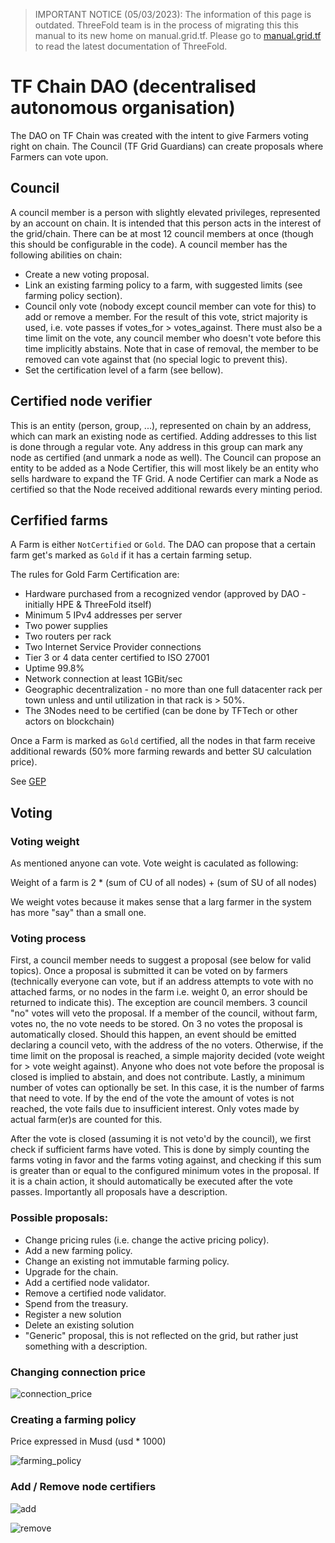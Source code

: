 > IMPORTANT NOTICE (05/03/2023): 
The information of this page is outdated. ThreeFold team is in the process of migrating this this manual to its new home on manual.grid.tf. Please go to [manual.grid.tf](https://manual.grid.tf/) to read the latest documentation of ThreeFold.

# TF Chain DAO (decentralised autonomous organisation)

The DAO on TF Chain was created with the intent to give Farmers voting right on chain. The Council (TF Grid Guardians) can create proposals where Farmers can vote upon.

## Council

A council member is a person with slightly elevated privileges, represented by an account on chain. It is intended that this person acts in the interest of the grid/chain. There can be at most 12 council members at once (though this should be configurable in the code). A council member has the following abilities on chain:

- Create a new voting proposal.
- Link an existing farming policy to a farm, with suggested limits (see farming policy section).
- Council only vote (nobody except council member can vote for this) to add or remove a member. For the result of this vote, strict majority is used, i.e. vote passes if votes_for > votes_against. There must also be a time limit on the vote, any council member who doesn't vote before this time implicitly abstains. Note that in case of removal, the member to be removed can vote against that (no special logic to prevent this).
- Set the certification level of a farm (see bellow).

## Certified node verifier

This is an entity (person, group, ...), represented on chain by an address, which can mark an existing node as certified. Adding addresses to this list is done through a regular vote. Any address in this group can mark any node as certified (and unmark a node as well). The Council can propose an entity to be added as a Node Certifier, this will most likely be an entity who sells hardware to expand the TF Grid. A node Certifier can mark a Node as certified so that the Node received additional rewards every minting period.

## Cerfified farms

A Farm is either `NotCertified` or `Gold`. The DAO can propose that a certain farm get's marked as `Gold` if it has a certain farming setup.

The rules for Gold Farm Certification are:

- Hardware purchased from a recognized vendor (approved by DAO - initially HPE & ThreeFold itself)
- Minimum 5 IPv4 addresses per server
- Two power supplies
- Two routers per rack
- Two Internet Service Provider connections
- Tier 3 or 4 data center certified to ISO 27001
- Uptime 99.8%
- Network connection at least 1GBit/sec
- Geographic decentralization - no more than one full datacenter rack per town unless and until utilization in that rack is > 50%.
- The 3Nodes need to be certified (can be done by TFTech or other actors on blockchain)

Once a Farm is marked as `Gold` certified, all the nodes in that farm receive additional rewards (50% more farming rewards and better SU calculation price).

See [GEP](https://forum.threefold.io/t/gep-gold-certified-farming-specs/2925)

## Voting

### Voting weight

As mentioned anyone can vote. Vote weight is caculated as following:

Weight of a farm is 2 \* (sum of CU of all nodes) + (sum of SU of all nodes)

We weight votes because it makes sense that a larg farmer in the system has more "say" than a small one.

### Voting process

First, a council member needs to suggest a proposal (see below for valid topics). Once a proposal is submitted it can be voted on by farmers (technically everyone can vote, but if an address attempts to vote with no attached farms, or no nodes in the farm i.e. weight 0, an error should be returned to indicate this). The exception are council members. 3 council "no" votes will veto the proposal. If a member of the council, without farm, votes no, the no vote needs to be stored. On 3 no votes the proposal is automatically closed. Should this happen, an event should be emitted declaring a council veto, with the address of the no voters. Otherwise, if the time limit on the proposal is reached, a simple majority decided (vote weight for > vote weight against). Anyone who does not vote before the proposal is closed is implied to abstain, and does not contribute. Lastly, a minimum number of votes can optionally be set. In this case, it is the number of farms that need to vote. If by the end of the vote the amount of votes is not reached, the vote fails due to insufficient interest. Only votes made by actual farm(er)s are counted for this.

After the vote is closed (assuming it is not veto'd by the council), we first check if sufficient farms have voted. This is done by simply counting the farms voting in favor and the farms voting against, and checking if this sum is greater than or equal to the configured minimum votes in the proposal.
If it is a chain action, it should automatically be executed after the vote passes.
Importantly all proposals have a description.

### Possible proposals:

- Change pricing rules (i.e. change the active pricing policy).
- Add a new farming policy.
- Change an existing not immutable farming policy.
- Upgrade for the chain.
- Add a certified node validator.
- Remove a certified node validator.
- Spend from the treasury.
- Register a new solution
- Delete an existing solution
- "Generic" proposal, this is not reflected on the grid, but rather just something with a description.

### Changing connection price

![connection_price](./img/new_connection_price.png)

### Creating a farming policy

Price expressed in Musd (usd * 1000)

![farming_policy](./img/create_policy.png)

### Add / Remove node certifiers

![add](./img/add_certifier.png)

![remove](./img/remove_certifier.png)